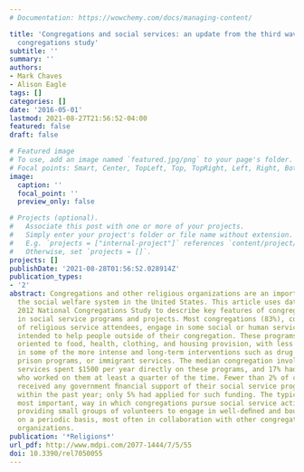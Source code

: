 ```yaml
---
# Documentation: https://wowchemy.com/docs/managing-content/

title: 'Congregations and social services: an update from the third wave of the national
  congregations study'
subtitle: ''
summary: ''
authors:
- Mark Chaves
- Alison Eagle
tags: []
categories: []
date: '2016-05-01'
lastmod: 2021-08-27T21:56:52-04:00
featured: false
draft: false

# Featured image
# To use, add an image named `featured.jpg/png` to your page's folder.
# Focal points: Smart, Center, TopLeft, Top, TopRight, Left, Right, BottomLeft, Bottom, BottomRight.
image:
  caption: ''
  focal_point: ''
  preview_only: false

# Projects (optional).
#   Associate this post with one or more of your projects.
#   Simply enter your project's folder or file name without extension.
#   E.g. `projects = ["internal-project"]` references `content/project/deep-learning/index.md`.
#   Otherwise, set `projects = []`.
projects: []
publishDate: '2021-08-28T01:56:52.028914Z'
publication_types:
- '2'
abstract: Congregations and other religious organizations are an important part of
  the social welfare system in the United States. This article uses data from the
  2012 National Congregations Study to describe key features of congregational involvement
  in social service programs and projects. Most congregations (83%), containing 92%
  of religious service attendees, engage in some social or human service activities
  intended to help people outside of their congregation. These programs are primarily
  oriented to food, health, clothing, and housing provision, with less involvement
  in some of the more intense and long-term interventions such as drug abuse recovery,
  prison programs, or immigrant services. The median congregation involved in social
  services spent $1500 per year directly on these programs, and 17% had a staff member
  who worked on them at least a quarter of the time. Fewer than 2% of congregations
  received any government ﬁnancial support of their social service programs and projects
  within the past year; only 5% had applied for such funding. The typical, and probably
  most important, way in which congregations pursue social service activity is by
  providing small groups of volunteers to engage in well-deﬁned and bounded tasks
  on a periodic basis, most often in collaboration with other congregations and community
  organizations.
publication: '*Religions*'
url_pdf: http://www.mdpi.com/2077-1444/7/5/55
doi: 10.3390/rel7050055
---
```

